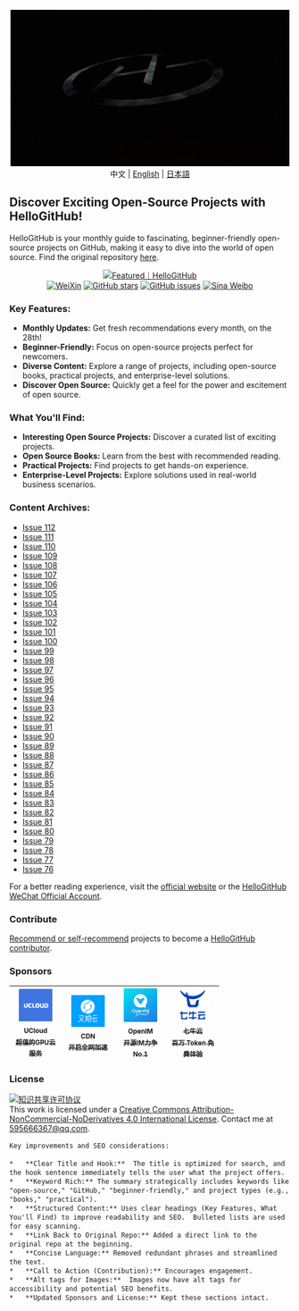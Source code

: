 <p align="center">
  <img src="https://raw.githubusercontent.com/521xueweihan/img_logo/master/logo/readme.gif"/>
  <br>中文 | <a href="README_en.md">English</a> | <a href="README_ja.md">日本語</a>
</p>

## Discover Exciting Open-Source Projects with HelloGitHub!

HelloGitHub is your monthly guide to fascinating, beginner-friendly open-source projects on GitHub, making it easy to dive into the world of open source.  Find the original repository [here](https://github.com/521xueweihan/HelloGitHub).

<p align="center">
  <a href="https://hellogithub.com/repository/d4aae58ddbf34f0799bf3e8f965e0d70" target="_blank"><img src="https://abroad.hellogithub.com/v1/widgets/recommend.svg?rid=d4aae58ddbf34f0799bf3e8f965e0d70&claim_uid=8MKvZoxaWt" alt="Featured｜HelloGitHub" style="width: 250px; height: 54px;" width="250" height="54" /></a><br>
  <a href="https://raw.githubusercontent.com/521xueweihan/img_logo/master/logo/weixin.png"><img src="https://img.shields.io/badge/Talk-%E5%BE%AE%E4%BF%A1%E7%BE%A4-brightgreen.svg?style=popout-square" alt="WeiXin"></a>
  <a href="https://github.com/521xueweihan/HelloGitHub/stargazers"><img src="https://img.shields.io/github/stars/521xueweihan/HelloGitHub.svg?style=popout-square" alt="GitHub stars"></a>
  <a href="https://github.com/521xueweihan/HelloGitHub/issues"><img src="https://img.shields.io/github/issues/521xueweihan/HelloGitHub.svg?style=popout-square" alt="GitHub issues"></a>
    <a href="https://weibo.com/hellogithub"><img src="https://img.shields.io/badge/%E6%96%B0%E6%B5%AA-Weibo-red.svg?style=popout-square" alt="Sina Weibo"></a>
</p>

### Key Features:

*   **Monthly Updates:** Get fresh recommendations every month, on the 28th!
*   **Beginner-Friendly:** Focus on open-source projects perfect for newcomers.
*   **Diverse Content:** Explore a range of projects, including open-source books, practical projects, and enterprise-level solutions.
*   **Discover Open Source:** Quickly get a feel for the power and excitement of open source.

### What You'll Find:

*   **Interesting Open Source Projects:** Discover a curated list of exciting projects.
*   **Open Source Books:** Learn from the best with recommended reading.
*   **Practical Projects:** Find projects to get hands-on experience.
*   **Enterprise-Level Projects:** Explore solutions used in real-world business scenarios.

### Content Archives:

*   [Issue 112](/content/HelloGitHub112.md)
*   [Issue 111](/content/HelloGitHub111.md)
*   [Issue 110](/content/HelloGitHub110.md)
*   [Issue 109](/content/HelloGitHub109.md)
*   [Issue 108](/content/HelloGitHub108.md)
*   [Issue 107](/content/HelloGitHub107.md)
*   [Issue 106](/content/HelloGitHub106.md)
*   [Issue 105](/content/HelloGitHub105.md)
*   [Issue 104](/content/HelloGitHub104.md)
*   [Issue 103](/content/HelloGitHub103.md)
*   [Issue 102](/content/HelloGitHub102.md)
*   [Issue 101](/content/HelloGitHub101.md)
*   [Issue 100](/content/HelloGitHub100.md)
*   [Issue 99](/content/HelloGitHub99.md)
*   [Issue 98](/content/HelloGitHub98.md)
*   [Issue 97](/content/HelloGitHub97.md)
*   [Issue 96](/content/HelloGitHub96.md)
*   [Issue 95](/content/HelloGitHub95.md)
*   [Issue 94](/content/HelloGitHub94.md)
*   [Issue 93](/content/HelloGitHub93.md)
*   [Issue 92](/content/HelloGitHub92.md)
*   [Issue 91](/content/HelloGitHub91.md)
*   [Issue 90](/content/HelloGitHub90.md)
*   [Issue 89](/content/HelloGitHub89.md)
*   [Issue 88](/content/HelloGitHub88.md)
*   [Issue 87](/content/HelloGitHub87.md)
*   [Issue 86](/content/HelloGitHub86.md)
*   [Issue 85](/content/HelloGitHub85.md)
*   [Issue 84](/content/HelloGitHub84.md)
*   [Issue 83](/content/HelloGitHub83.md)
*   [Issue 82](/content/HelloGitHub82.md)
*   [Issue 81](/content/HelloGitHub81.md)
*   [Issue 80](/content/HelloGitHub80.md)
*   [Issue 79](/content/HelloGitHub79.md)
*   [Issue 78](/content/HelloGitHub78.md)
*   [Issue 77](/content/HelloGitHub77.md)
*   [Issue 76](/content/HelloGitHub76.md)

For a better reading experience, visit the [official website](https://hellogithub.com/) or the [HelloGitHub WeChat Official Account](https://cdn.jsdelivr.net/gh/521xueweihan/img_logo@main/logo/weixin.png).

### Contribute

[Recommend or self-recommend](https://hellogithub.com/periodical) projects to become a [HelloGitHub contributor](https://github.com/521xueweihan/HelloGitHub/blob/master/content/contributors.md).

### Sponsors

<table>
  <thead>
    <tr>
      <th align="center" style="width: 80px;">
        <a href="https://www.compshare.cn/?utm_term=logo&utm_campaign=hellogithub&utm_source=otherdsp&utm_medium=display&ytag=logo_hellogithub_otherdsp_display">          <img src="https://raw.githubusercontent.com/521xueweihan/img_logo/master/logo/ucloud.png" width="60px"><br>
          <sub>UCloud</sub><br>
          <sub>超值的GPU云服务</sub>
        </a>
      </th>
      <th align="center" style="width: 80px;">
        <a href="https://www.upyun.com/?from=hellogithub">
          <img src="https://raw.githubusercontent.com/521xueweihan/img_logo/master/logo/upyun.png" width="60px"><br>
          <sub>CDN</sub><br>
          <sub>开启全网加速</sub>
        </a>
      </th>
      <th align="center" style="width: 80px;">
        <a href="https://github.com/OpenIMSDK/Open-IM-Server">
          <img src="https://raw.githubusercontent.com/521xueweihan/img_logo/master/logo/im.png" width="60px"><br>
          <sub>OpenIM</sub><br>
          <sub>开源IM力争No.1</sub>
        </a>
      </th>
      <th align="center" style="width: 80px;">
        <a href="https://www.qiniu.com/products/ai-token-api?utm_source=hello">
          <img src="https://raw.githubusercontent.com/521xueweihan/img_logo/master/logo/qiniu.jpg" width="60px"><br>
          <sub>七牛云</sub><br>
          <sub>百万 Token 免费体验</sub>
        </a>
      </th>
    </tr>
  </thead>
</table>

### License

<a rel="license" href="https://creativecommons.org/licenses/by-nc-nd/4.0/deed.zh"><img alt="知识共享许可协议" style="border-width: 0" src="https://licensebuttons.net/l/by-nc-nd/4.0/88x31.png"></a><br>This work is licensed under a <a rel="license" href="https://creativecommons.org/licenses/by-nc-nd/4.0/deed.zh">Creative Commons Attribution-NonCommercial-NoDerivatives 4.0 International License</a>. Contact me at <a href="mailto:595666367@qq.com">595666367@qq.com</a>.
```
Key improvements and SEO considerations:

*   **Clear Title and Hook:**  The title is optimized for search, and the hook sentence immediately tells the user what the project offers.
*   **Keyword Rich:** The summary strategically includes keywords like "open-source," "GitHub," "beginner-friendly," and project types (e.g., "books," "practical").
*   **Structured Content:** Uses clear headings (Key Features, What You'll Find) to improve readability and SEO.  Bulleted lists are used for easy scanning.
*   **Link Back to Original Repo:** Added a direct link to the original repo at the beginning.
*   **Concise Language:** Removed redundant phrases and streamlined the text.
*   **Call to Action (Contribution):** Encourages engagement.
*   **Alt tags for Images:**  Images now have alt tags for accessibility and potential SEO benefits.
*   **Updated Sponsors and License:** Kept these sections intact.